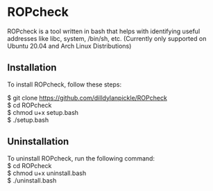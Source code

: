# ROPcheck

ROPcheck is a tool written in bash that helps with identifying useful addresses like libc, system, /bin/sh, etc.
(Currently only supported on Ubuntu 20.04 and Arch Linux Distributions)

## Installation

To install ROPcheck, follow these steps:  

$ git clone  https://github.com/dilldylanpickle/ROPcheck  
$ cd ROPcheck  
$ chmod u+x setup.bash  
$ ./setup.bash  

## Uninstallation

To uninstall ROPcheck, run the following command:  
$ cd ROPcheck  
$ chmod u+x uninstall.bash  
$ ./uninstall.bash  
